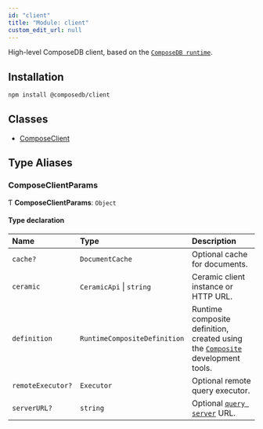 ```yaml
---
id: "client"
title: "Module: client"
custom_edit_url: null
---
```


<head>
  <meta name="robots" content="noindex" />
  <meta name="googlebot" content="noindex" />
</head>

High-level ComposeDB client, based on the [`ComposeDB runtime`](runtime.md).

## Installation

```sh
npm install @composedb/client
```

## Classes

- [ComposeClient](../classes/client.ComposeClient.md)

## Type Aliases

### ComposeClientParams

Ƭ **ComposeClientParams**: `Object`

#### Type declaration

| Name | Type | Description |
| :------ | :------ | :------ |
| `cache?` | `DocumentCache` | Optional cache for documents. |
| `ceramic` | `CeramicApi` \| `string` | Ceramic client instance or HTTP URL. |
| `definition` | `RuntimeCompositeDefinition` | Runtime composite definition, created using the [`Composite`](../classes/devtools.Composite.md) development tools. |
| `remoteExecutor?` | `Executor` | Optional remote query executor. |
| `serverURL?` | `string` | Optional [`query server`](server.md) URL. |
